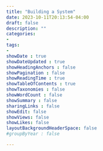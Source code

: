 ```yaml
---
title: "Building a System"
date: 2023-10-11T20:13:54-04:00
draft: false 
description: ""
categories:
- 
tags:
- 
showDate : true
showDateUpdated : true
showHeadingAnchors : false
showPagination : false
showReadingTime : true
showTableOfContents : true
showTaxonomies : false 
showWordCount : false
showSummary : false
sharingLinks : false
showEdit: false
showViews: false 
showLikes: false
layoutBackgroundHeaderSpace: false
#groupByYear : false

---	
```

